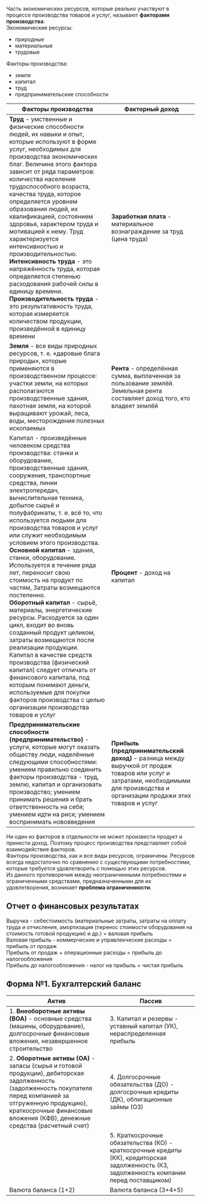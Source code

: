 Часть экономических ресурсов, которые реально участвуют в процессе производства товаров и услуг, называют **факторами производства**.  
Экономические ресурсы: 
- природные
- материальные
- трудовые
  
Факторы производства: 
- земля
- капитал
- труд
- предпринимательские способности
  
| Факторы производства                                                                                                                                                                                                                                                                                                                                                                                                                                                                                                                                                                                                                                                                                                                                                                                                                                                                                                                                                  | Факторный доход                                                                                                                                                                    |
| --------------------------------------------------------------------------------------------------------------------------------------------------------------------------------------------------------------------------------------------------------------------------------------------------------------------------------------------------------------------------------------------------------------------------------------------------------------------------------------------------------------------------------------------------------------------------------------------------------------------------------------------------------------------------------------------------------------------------------------------------------------------------------------------------------------------------------------------------------------------------------------------------------------------------------------------------------------------- | ---------------------------------------------------------------------------------------------------------------------------------------------------------------------------------- |
| **Труд** - умственные и физические способности людей, их навыки и опыт, которые используют в форме услуг, необходимых для производства экономических благ. Величина этого фактора зависит от ряда параметров: количества населения трудоспособного возраста, качества труда, которое определяется уровнем образования людей, их квалификацией, состоянием здоровья, характером труда и мотивацией к нему. Труд характеризуется интенсивностью и производительностью.  <br>**Интенсивность труда** - это напряжённость труда, которая определяется степенью расходования рабочей силы в единицу времени.  <br>**Производительность труда** - это результативность труда, которая измеряется количеством продукции, произведённой в единицу времени                                                                                                                                                                                                                     | **Заработная плата** - материальное вознаграждение за труд (цена труда)                                                                                                            |
| **Земля** - все виды природных ресурсов, т. е. «даровые блага природы», которые применяются в производственном процессе: участки земли, на которых располагаются производственные здания, пахотная земля, на которой выращивают урожай, леса, воды, месторождения полезных ископаемых                                                                                                                                                                                                                                                                                                                                                                                                                                                                                                                                                                                                                                                                                 | **Рента** - определённая сумма, выплаченная за пользование землёй. Земельная рента составляет доход того, кто владеет землёй                                                       |
| Капитал - произведённые человеком средства производства: станки и оборудование, производственные здания, сооружения, транспортные средства, линии электропередач, вычислительная техника, добытое сырьё и полуфабрикаты, т. е. всё то, что используется людьми для производства товаров и услуг или служит необходимым условием этого производства.  <br>**Основной капитал** - здания, станки, оборудование. Используется в течение ряда лет, переносит свою<br>стоимость на продукт по частям, Затраты возмещаются постепенно.  <br>**Оборотный капитал** - сырьё, материалы, энергетические ресурсы. Расходуется за один цикл, входит во вновь созданный продукт целиком, затраты возмещаются после реализации продукции.  <br>Капитал в качестве средств производства (физический капитал) следует отличать от финансового капитала, под которым понимают деньги, используемые для покупки факторов производства с целью организации производства товаров и услуг | **Процент** - доход на капитал                                                                                                                                                     |
| **Предпринимательские способности (предпринимательство)** - услуги, которые могут оказать обществу люди, наделённые следующими способностями: умением правильно соединить факторы производства - труд, землю, капитал и организовать производство; умением принимать решения и брать ответственность на себя; умением идти на риск; умением воспринимать нововведения                                                                                                                                                                                                                                                                                                                                                                                                                                                                                                                                                                                                 | **Прибыль (предпринимательский доход)** - разница между выручкой от продаж товаров или услуг и затратами, необходимыми для производства и организации продажи этих товаров и услуг |
  
Ни один из факторов в отдельности не может произвести продукт и принести доход. Поэтому процесс производства представляет собой взаимодействие факторов.  
Факторы производства, как и все виды ресурсов, ограничены. Ресурсов всегда недостаточно по сравнению с существующими потребностями, которые требуется удовлетворить с помощью этих ресурсов.  
Из данного противоречия между неограниченными потребностями и ограниченными средствами, предназначенными для их удовлетворения, возникает **проблема ограниченности**.  
## Отчет о финансовых результатах
Выручка - себестоимость (материальные затраты, затраты на оплату труда и отчисления, амортизация (перенос стоимости оборудования на стоимость готовой продукции) и др.) = валовая прибыль  
Валовая прибыль - коммерческие и управленческие расходы = прибыль от продаж  
Прибыль от продаж + операционные расходы = прибыль до налогообложения  
Прибыль до налогообложения - налог на прибыль = чистая прибыль  
## Форма №1. Бухгалтерский баланс
| Актив                                                                                                                                                                                                                                         | Пассив                                                                                                                                      |
| --------------------------------------------------------------------------------------------------------------------------------------------------------------------------------------------------------------------------------------------- | ------------------------------------------------------------------------------------------------------------------------------------------- |
| 1. **Внеоборотные активы (ВОА)** - основные средства (машины, оборудование), долгосрочные финансовые вложения, незавершенное строительство                                                                                                    | 3. Капитал и резервы - уставный капитал (УК), нераспределенная прибыль                                                                      |
| 2. **Оборотные активы (ОА)** - запасы (сырья и готовой продукции), дебиторская задолженность (задолженность покупателя перед компанией за отгруженную продукцию), краткосрочные финансовые вложения (КФВ), денежные средства (расчетный счет) | 4. Долгосрочные обязательства (ДО) - долгосрочные кредиты (ДК), облигационные займы (ОЗ)                                                    |
|                                                                                                                                                                                                                                               | 5. Краткосрочные обязательства (КО) - краткосрочные кредиты (КК), кредиторская задолженность (КЗ, задолженность компании перед поставщиком) |
| Валюта баланса (1+2)                                                                                                                                                                                                                          | Валюта баланса (3+4+5)                                                                                                                      |
